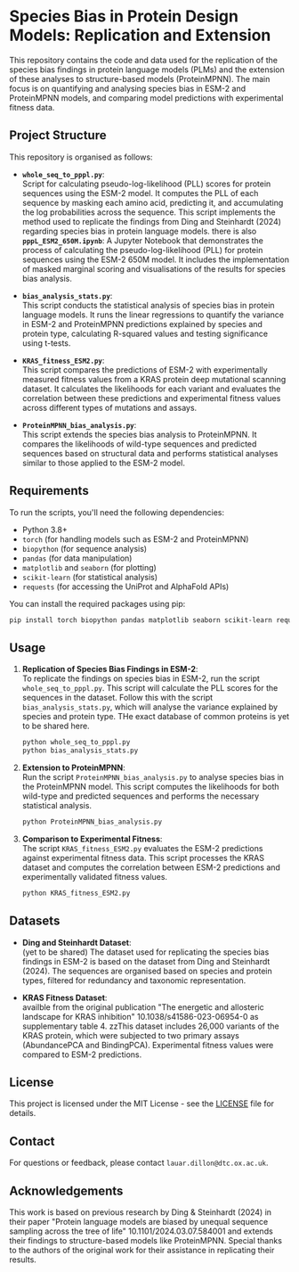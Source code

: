 
# Species Bias in Protein Design Models: Replication and Extension

This repository contains the code and data used for the replication of the species bias findings in protein language models (PLMs) and the extension of these analyses to structure-based models (ProteinMPNN). The main focus is on quantifying and analysing species bias in ESM-2 and ProteinMPNN models, and comparing model predictions with experimental fitness data.

## Project Structure

This repository is organised as follows:

- **`whole_seq_to_pppl.py`**:  
  Script for calculating pseudo-log-likelihood (PLL) scores for protein sequences using the ESM-2 model. It computes the PLL of each sequence by masking each amino acid, predicting it, and accumulating the log probabilities across the sequence. This script implements the method used to replicate the findings from Ding and Steinhardt (2024) regarding species bias in protein language models. there is also **`pppL_ESM2_650M.ipynb`**: A Jupyter Notebook that demonstrates the process of calculating the pseudo-log-likelihood (PLL) for protein sequences using the ESM-2 650M model. It includes the implementation of masked marginal scoring and visualisations of the results for species bias analysis.

- **`bias_analysis_stats.py`**:  
  This script conducts the statistical analysis of species bias in protein language models. It runs the linear regressions to quantify the variance in ESM-2 and ProteinMPNN predictions explained by species and protein type, calculating R-squared values and testing significance using t-tests.

- **`KRAS_fitness_ESM2.py`**:  
  This script compares the predictions of ESM-2 with experimentally measured fitness values from a KRAS protein deep mutational scanning dataset. It calculates the likelihoods for each variant and evaluates the correlation between these predictions and experimental fitness values across different types of mutations and assays.

- **`ProteinMPNN_bias_analysis.py`**:  
  This script extends the species bias analysis to ProteinMPNN. It compares the likelihoods of wild-type sequences and predicted sequences based on structural data and performs statistical analyses similar to those applied to the ESM-2 model.


## Requirements

To run the scripts, you'll need the following dependencies:

- Python 3.8+
- `torch` (for handling models such as ESM-2 and ProteinMPNN)
- `biopython` (for sequence analysis)
- `pandas` (for data manipulation)
- `matplotlib` and `seaborn` (for plotting)
- `scikit-learn` (for statistical analysis)
- `requests` (for accessing the UniProt and AlphaFold APIs)

You can install the required packages using pip:

```bash
pip install torch biopython pandas matplotlib seaborn scikit-learn requests
```

## Usage

1. **Replication of Species Bias Findings in ESM-2**:  
   To replicate the findings on species bias in ESM-2, run the script `whole_seq_to_pppl.py`. This script will calculate the PLL scores for the sequences in the dataset. Follow this with the script `bias_analysis_stats.py`, which will analyse the variance explained by species and protein type. THe exact database of common proteins is yet to be shared here. 

   ```bash
   python whole_seq_to_pppl.py
   python bias_analysis_stats.py
   ```

2. **Extension to ProteinMPNN**:  
   Run the script `ProteinMPNN_bias_analysis.py` to analyse species bias in the ProteinMPNN model. This script computes the likelihoods for both wild-type and predicted sequences and performs the necessary statistical analysis.

   ```bash
   python ProteinMPNN_bias_analysis.py
   ```

3. **Comparison to Experimental Fitness**:  
   The script `KRAS_fitness_ESM2.py` evaluates the ESM-2 predictions against experimental fitness data. This script processes the KRAS dataset and computes the correlation between ESM-2 predictions and experimentally validated fitness values.

   ```bash
   python KRAS_fitness_ESM2.py
   ```

## Datasets

- **Ding and Steinhardt Dataset**:  
  (yet to be shared) The dataset used for replicating the species bias findings in ESM-2 is based on the dataset from Ding and Steinhardt (2024). The sequences are organised based on species and protein types, filtered for redundancy and taxonomic representation.
  
- **KRAS Fitness Dataset**:  
  availble from the original publication "The energetic and allosteric landscape for KRAS inhibition" 10.1038/s41586-023-06954-0 as supplementary table 4. zzThis dataset includes 26,000 variants of the KRAS protein, which were subjected to two primary assays (AbundancePCA and BindingPCA). Experimental fitness values were compared to ESM-2 predictions.

## License

This project is licensed under the MIT License - see the [LICENSE](LICENSE) file for details.

## Contact

For questions or feedback, please contact `lauar.dillon@dtc.ox.ac.uk`.

## Acknowledgements

This work is based on previous research by Ding & Steinhardt (2024) in their paper "Protein language models are biased by unequal sequence sampling across the tree of life" 10.1101/2024.03.07.584001 and extends their findings to structure-based models like ProteinMPNN. Special thanks to the authors of the original work for their assistance in replicating their results.
